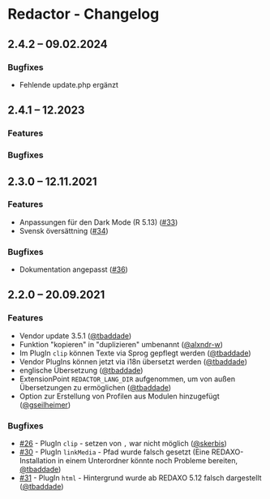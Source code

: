 # Redactor - Changelog

## 2.4.2 – 09.02.2024

### Bugfixes

* Fehlende update.php ergänzt



## 2.4.1 – 12.2023

### Features

### Bugfixes



## 2.3.0 – 12.11.2021

### Features

* Anpassungen für den Dark Mode (R 5.13) ([#33](https://github.com/FriendsOfREDAXO/redactor/pull/33))
* Svensk översättning ([#34](https://github.com/FriendsOfREDAXO/redactor/pull/34))

### Bugfixes

* Dokumentation angepasst ([#36](https://github.com/FriendsOfREDAXO/redactor/pull/36))


## 2.2.0 – 20.09.2021

### Features

* Vendor update 3.5.1 ([@tbaddade](https://github.com/tbaddade))
* Funktion "kopieren" in "duplizieren" umbenannt ([@alxndr-w](https://github.com/alxndr-w))
* Im PlugIn `clip` können Texte via Sprog gepflegt werden ([@tbaddade](https://github.com/tbaddade))
* Vendor PlugIns können jetzt via i18n übersetzt werden ([@tbaddade](https://github.com/tbaddade))
* englische Übersetzung ([@tbaddade](https://github.com/tbaddade))
* ExtensionPoint `REDACTOR_LANG_DIR` aufgenommen, um von außen Übersetzungen zu ermöglichen ([@tbaddade](https://github.com/tbaddade))
* Option zur Erstellung von Profilen aus Modulen hinzugefügt ([@gseilheimer](https://github.com/gseilheimer))

### Bugfixes

* [#26](https://github.com/FriendsOfREDAXO/redactor/commit/2f60e5d351ffc31518ca32a97d1179e83d3b6086) - PlugIn `clip` - setzen von `,` war nicht möglich ([@skerbis](https://github.com/skerbis))
* [#30](https://github.com/FriendsOfREDAXO/redactor/commit/dcdbb0dea8d40817715ee1881e954322eacb0073) - PlugIn `linkMedia` - Pfad wurde falsch gesetzt (Eine REDAXO-Installation in einem Unterordner könnte noch Probleme bereiten, [@tbaddade](https://github.com/tbaddade))
* [#31](https://github.com/FriendsOfREDAXO/redactor/commit/4624cd1265ad3ac36a9ff3de3ae97063b211138e) - PlugIn `html` - Hintergrund wurde ab REDAXO 5.12 falsch dargestellt ([@tbaddade](https://github.com/tbaddade))
